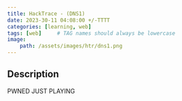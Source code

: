 ```yaml
---
title: HackTrace - (DNS1)
date: 2023-30-11 04:08:00 +/-TTTT
categories: [learning, web]
tags: [web]     # TAG names should always be lowercase
image:
    path: /assets/images/htr/dns1.png
---
```

## Description

PWNED JUST PLAYING
